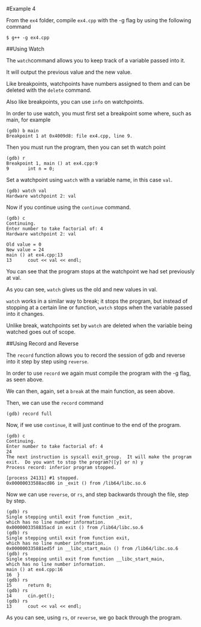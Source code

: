 #Example 4

From the `ex4` folder, compile `ex4.cpp` with the -g flag by using the following command

```
$ g++ -g ex4.cpp
```

##Using Watch

The `watch`command allows you to keep track of a variable passed into it. 

It will output the previous value and the new value.

Like breakpoints, watchpoints have numbers assigned to them and can be deleted with the `delete` command.

Also like breakpoints, you can use `info` on watchpoints.

In order to use watch, you must first set a breakpoint some where, such as main, for example

```
(gdb) b main
Breakpoint 1 at 0x4009d8: file ex4.cpp, line 9.
```

Then you must run the program, then you can set th watch point

```
(gdb) r 
Breakpoint 1, main () at ex4.cpp:9
9       int n = 0;
```

Set a watchpoint using `watch` with a variable name, in this case `val`.

```
(gdb) watch val
Hardware watchpoint 2: val
```

Now if you continue using the `continue` command.

```
(gdb) c
Continuing.
Enter number to take factorial of: 4
Hardware watchpoint 2: val

Old value = 0
New value = 24
main () at ex4.cpp:13
13      cout << val << endl;
```

You can see that the program stops at the watchpoint we had set previously at val.

As you can see, `watch` gives us the old and new values in val.

`watch` works in a similar way to break; it stops the program, but instead of stopping at a certain line or function, `watch` stops when the variable passed into it changes.

Unlike break, watchpoints set by `watch` are deleted when the variable being watched goes out of scope.

##Using Record and Reverse

The `record` function allows you to record the session of gdb and reverse into it step by step using `reverse`.

In order to use `record` we again must compile the program with the -g flag, as seen above.

We can then, again, set a `break` at the main function, as seen above.

Then, we can use the `record` command

```
(gdb) record full
```
Now, if we use `continue`, it will just continue to the end of the program.

```
(gdb) c
Continuing.
Enter number to take factorial of: 4
24
The next instruction is syscall exit_group.  It will make the program exit.  Do you want to stop the program?([y] or n) y
Process record: inferior program stopped.

[process 24131] #1 stopped.
0x00000033588acd86 in _exit () from /lib64/libc.so.6
```

Now we can use `reverse`, or `rs`, and step backwards through the file, step by step.

```
(gdb) rs
Single stepping until exit from function _exit,
which has no line number information.
0x0000003358835acd in exit () from /lib64/libc.so.6
(gdb) rs
Single stepping until exit from function exit,
which has no line number information.
0x000000335881ed5f in __libc_start_main () from /lib64/libc.so.6
(gdb) rs
Single stepping until exit from function __libc_start_main,
which has no line number information.
main () at ex4.cpp:16
16  }
(gdb) rs
15      return 0;
(gdb) rs
14      cin.get();
(gdb) rs
13      cout << val << endl;
```

As you can see, using `rs`, or `reverse`, we go back through the program.

